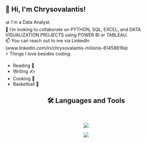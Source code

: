 <!-- Level 1: Simple bio and stats -->

<html>
<body>
<h2> 👋 Hi, I'm Chrysovalantis! </h2>
 📊 I'm a Data Analyst.<br>
 🤝 I’m looking to collaborate on PYTHON, SQL, EXCEL, and DATA VISUALIZATION PROJECTS using POWER BI or TABLEAU.<br>
 📫 You can reach out to me via LinkedIn (www.linkedin.com/in/chrysovalantis-milionis-61456619a) <br> 
 ⚡ Things I love besides coding:
<ul style="list-style-type:disc;">
  <li>Reading 📖</li>
  <li>Writing ✍</li>
  <li>Cooking 🍳</li>
  <li> Basketball 🏀</li>
</ul>  

</body>
</html>

<h2 align="center">🛠 Languages and Tools </h2>
<br/>
<p align="center">
  <a href="https://skillicons.dev">
    <img src="https://skillicons.dev/icons?i=git,py,html,css,r,bootstrap,idea" />
  </a>
</p>
<p align="center">
  <a href="https://skillicons.dev">
    <img src="https://skillicons.dev/icons?i=github,postgres,mysql,vscode,java,visualstudio,cs" />
  </a>
</p>


